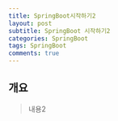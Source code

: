 ```yaml
---
title: SpringBoot시작하기2
layout: post
subtitle: SpringBoot 시작하기2
categories: SpringBoot
tags: SpringBoot
comments: true
---
```


## 개요
> 내용2
